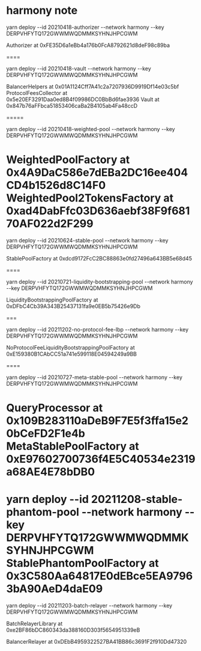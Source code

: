 # harmony note

yarn deploy --id 20210418-authorizer --network harmony --key DERPVHFYTQ172GWWMWQDMMKSYHNJHPCGWM

Authorizer at 0xFE35D6a1eBb4a176b0FcA8792621d8deF98c89ba

====

yarn deploy --id 20210418-vault --network harmony --key DERPVHFYTQ172GWWMWQDMMKSYHNJHPCGWM

BalancerHelpers at 0x01A1124Cff7A41c2a7207936D9919Df14e03c5bf
ProtocolFeesCollector at 0x5e20EF3291Daa0ed8B4f09986DC0BbBd6fae3936
Vault at 0x847b76aFFbca51853406caBa2B4105ab4Fa48ccD

=====

yarn deploy --id 20210418-weighted-pool --network harmony --key DERPVHFYTQ172GWWMWQDMMKSYHNJHPCGWM

WeightedPoolFactory at 0x4A9DaC586e7dEBa2DC16ee404CD4b1526d8C14F0
WeightedPool2TokensFactory at 0xad4DabFfc03D636aebf38F9f68170AF022d2F299
====

yarn deploy --id 20210624-stable-pool --network harmony --key DERPVHFYTQ172GWWMWQDMMKSYHNJHPCGWM

StablePoolFactory at 0xdcd9172FcC2BC88863e0fd27496a643BB5e68d45

====

yarn deploy --id 20210721-liquidity-bootstrapping-pool --network harmony --key DERPVHFYTQ172GWWMWQDMMKSYHNJHPCGWM

LiquidityBootstrappingPoolFactory at 0xDFbC4Cb39A343B25437131fa9e0EB5b75426e9Db

===

yarn deploy --id 20211202-no-protocol-fee-lbp --network harmony --key DERPVHFYTQ172GWWMWQDMMKSYHNJHPCGWM

NoProtocolFeeLiquidityBootstrappingPoolFactory at 0xE159380B1CAbCC51a741e599118E04594249a9BB

====

yarn deploy --id 20210727-meta-stable-pool --network harmony --key DERPVHFYTQ172GWWMWQDMMKSYHNJHPCGWM

QueryProcessor at 0x109B283110aDeB9F7E5f3ffa15e20bCeFD2F1e4b
MetaStablePoolFactory at 0xE97602700736f4E5C40534e2319a68AE4E78bDB0
====

yarn deploy --id 20211208-stable-phantom-pool --network harmony --key DERPVHFYTQ172GWWMWQDMMKSYHNJHPCGWM
StablePhantomPoolFactory at 0x3C580Aa64817E0dEBce5EA97963bA90AeD4daE09
====
yarn deploy --id 20211203-batch-relayer --network harmony --key DERPVHFYTQ172GWWMWQDMMKSYHNJHPCGWM

BatchRelayerLibrary at 0xe2BF86bDC860343da388160D303f5654951339eB

BalancerRelayer at 0xDEbB4959322527BA41BB86c3691F2f910Dd47320
